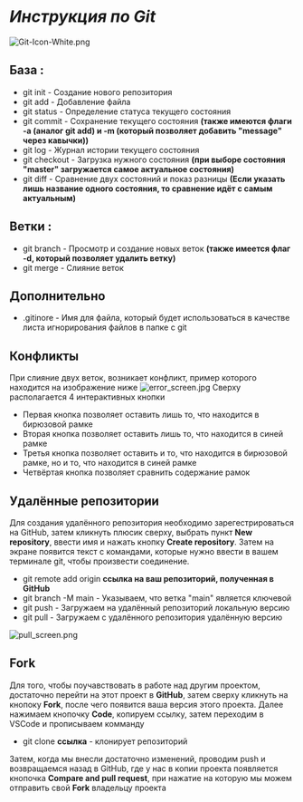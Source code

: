 # *Инструкция по Git*
![Git-Icon-White.png](Git-Icon-White.png)
## База :
* git init - Создание нового репозитория
* git add - Добавление файла
* git status - Определение статуса текущего состояния
* git commit - Сохранение текущего состояния **(также имеются флаги -a (аналог git add) и -m (который позволяет добавить "message" через кавычки))**
* git log - Журнал истории текущего состояния
* git checkout - Загрузка нужного состояния **(при выборе состояния "master" загружается самое актуальное состояния)**
* git diff - Сравнение двух состояний и показ разницы **(Если указать лишь название одного состояния, то сравнение идёт с самым актуальным)**
## Ветки :
* git branch - Просмотр и создание новых веток **(также имеется флаг -d, который позволяет удалить ветку)**
* git merge - Слияние веток
## Дополнительно
* .gitinore - Имя для файла, который будет использоваться в качестве листа игнорирования файлов в папке с git
## Конфликты
При слияние двух веток, возникает конфликт, пример которого находится на изображение ниже ![error_screen.jpg](error_screen.jpg)
Сверху располагается 4 интерактивных кнопки
* Первая кнопка позволяет оставить лишь то, что находится в бирюзовой рамке
* Вторая кнопка позволяет оставить лишь то, что находится в синей рамке
* Третья кнопка позволяет оставить и то, что находится в бирюзовой рамке, но и то, что находится в синей рамке
* Четвёртая кнопка позволяет сравнить содержание рамок
## Удалённые репозитории
Для создания удалённого репозитория необходимо зарегестрироваться на GitHub, затем кликнуть плюсик сверху, выбрать пункт **New repository**, ввести имя и нажать кнопку **Create repository**. Затем на экране появится текст с командами, которые нужно ввести в вашем терминале git, чтобы произвести соединение.
* git remote add origin **ссылка на ваш репозиторий, полученная в GitHub**
* git branch -M main - Указываем, что ветка "main" является ключевой
* git push - Загружаем на удалённый репозиторий локальную версию
* git pull - Загружаем с удалённого репозитория удалённую версию

![pull_screen.png](pull_screen.png)

## Fork 

Для того, чтобы поучавствовать в работе над другим проектом, достаточно перейти на этот проект в **GitHub**, затем сверху кликнуть на кнопоку **Fork**, после чего появится ваша версия этого проекта. Далее нажимаем кнопочку **Code**, копируем ссылку, затем переходим в VSCode и прописываем комманду
* git clone **ссылка** - клонирует репозиторий

Затем, когда мы внесли достаточно изменений, проводим push и возвращаемся назад в GitHub, где у нас в копии проекта появляется кнопочка **Compare and pull request**, при нажатие на которую мы можем отправить свой **Fork** владельцу проекта